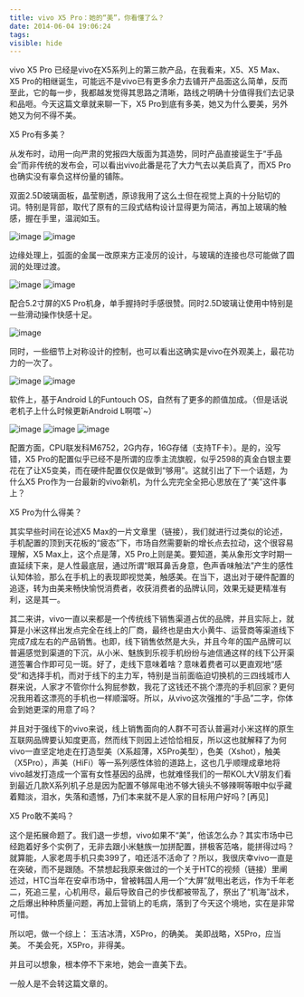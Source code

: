 ```yaml
---
title: vivo X5 Pro：她的“美”，你看懂了么？
date: 2014-06-04 19:06:24
tags:
visible: hide
---
```


vivo X5 Pro 已经是vivo在X5系列上的第三款产品，在我看来，X5、X5 Max、X5 Pro的相继诞生，可能远不是vivo已有更多余力去铺开产品面这么简单，反而至此，它的每一步，我都越发觉得其思路之清晰，路线之明确十分值得我们去记录和品咂。今天这篇文章就来聊一下，X5 Pro到底有多美，她又为什么要美，另外她又为何不得不美。

<p style="font-weight: bold; display: none;">Hosted by <a href="https://pages.coding.me" style="font-weight: bold; display: none;">Coding Pages</a></p>

<!-- more -->

X5 Pro有多美？

从发布时，动用一向严肃的党报四大版面为其造势，同时产品直接诞生于“手品会”而非传统的发布会，可以看出vivo此番是花了大力气去以美启真了，而X5 Pro也确实没有辜负这样份量的铺陈。

双面2.5D玻璃面板，晶莹剔透，原谅我用了这么土但在视觉上真的十分贴切的词。特别是背部，取代了原有的三段式结构设计显得更为简洁，再加上玻璃的触感，握在手里，温润如玉。

![image](http://omho9kf1d.bkt.clouddn.com/p0.jpg)
![image](http://omho9kf1d.bkt.clouddn.com/p1.jpg)

边缘处理上，弧面的金属一改原来方正凌厉的设计，与玻璃的连接也尽可能做了圆润的处理过渡。

![image](http://omho9kf1d.bkt.clouddn.com/p2.jpg)
![image](http://omho9kf1d.bkt.clouddn.com/p3.jpg)

配合5.2寸屏的X5 Pro机身，单手握持时手感很赞。同时2.5D玻璃让使用中特别是一些滑动操作快感十足。

![image](http://omho9kf1d.bkt.clouddn.com/p4.jpg)

同时，一些细节上对称设计的控制，也可以看出这确实是vivo在外观美上，最花功力的一次了。

![image](http://omho9kf1d.bkt.clouddn.com/p5.jpg)
![image](http://omho9kf1d.bkt.clouddn.com/p6.jpg)

软件上，基于Android L的Funtouch OS，自然有了更多的颜值加成。（但是话说老机子上什么时候更新Android L啊喂`~）

![image](http://omho9kf1d.bkt.clouddn.com/p7.jpg)
![image](http://omho9kf1d.bkt.clouddn.com/p8.jpg)
![image](http://omho9kf1d.bkt.clouddn.com/p9.jpg)

配置方面，CPU联发科M6752，2G内存，16G存储（支持TF卡）。是的，没写错，X5 Pro的配置似乎已经不是所谓的应季主流旗舰，似乎2598的真金白银主要花在了让X5变美，而在硬件配置仅仅是做到“够用”。这就引出了下一个话题，为什么X5 Pro作为一台最新的vivo新机，为什么完完全全把心思放在了“美”这件事上？

X5 Pro为什么得美？

其实早些时间在论述X5 Max的一片文章里（链接），我们就进行过类似的论述，手机配置的顶到天花板的“疲态”下，市场自然需要新的增长点去拉动，这个很容易理解，X5 Max上，这个点是薄，X5 Pro上则是美。要知道，美从象形文字时期一直延续下来，是人性最底层，通过所谓“眼耳鼻舌身意，色声香味触法”产生的感性认知体验，那么在手机上的表现即视觉美，触感美。在当下，退出对于硬件配置的追逐，转为由美来畅快愉悦消费者，收获消费者的品牌认同，效果无疑更精准有利，这是其一。

其二来讲，vivo一直以来都是一个传统线下销售渠道占优的品牌，并且实际上，就算是小米这样出发点完全在线上的厂商，最终也是由大小黄牛、运营商等渠道线下完成7成左右的产品销售。也即，线下销售依然是大头，并且今年的国产品牌可以普遍感觉到渠道的下沉，从小米、魅族到乐视手机纷纷与迪信通这样的线下公开渠道签署合作即可见一斑。好了，走线下意味着啥？意味着费者可以更直观地“感受”和选择手机，而对于线下的主力军，特别是当前面临迫切换机的三四线城市人群来说，人家才不管你什么狗屁参数，我花了这钱还不挑个漂亮的手机回家？更何况我用着这漂亮的手机也一样顺溜呀。所以，从vivo这次强推的“手品”二字，你体会到她更深的用意了吗？

并且对于强线下的vivo来说，线上销售面向的人群不可否认普遍对小米这样的原生互联网品牌要认知度更高，然而线下则因上述恰恰相反，所以这也就解释了为何vivo一直坚定地走在打造型美（X系超薄，X5Pro美型），色美（Xshot），触美（X5Pro），声美（HiFi）等一系列感性体验的道路上，这也几乎顺理成章地将vivo越发打造成一个富有女性基因的品牌，也就难怪我们的一帮KOL大V朋友们看到最近几款X系列机子总是因为配置不够屌电池不够大镜头不够辣啊等眼中似乎藏着黯淡，泪水，失落和遗憾，乃们本来就不是人家的目标用户好吗？[再见]

X5 Pro敢不美吗？

这个是拓展命题了。我们退一步想，vivo如果不“美”，他该怎么办？其实市场中已经跑着好多个实例了，无非去跟小米魅族一加拼配置，拼极客范咯，能拼得过吗？就算能，人家老周手机只卖399了，咱还活不活命了？所以，我很庆幸vivo一直是在突破，而不是跟随。不禁想起我原来做过的一个关于HTC的视频（链接）里阐述过，HTC当年在安卓市场中，曾被韩国人用一个“大屏”就甩出老远，作为千年老二，死追三星，心机用尽，最后导致自己的步伐都被带乱了，祭出了“机海”战术，之后爆出种种质量问题，再加上营销上的毛病，落到了今天这个境地，实在是非常可惜。

所以吧，做一个综上：
玉洁冰清，X5Pro，的确美。
美即战略，X5Pro，应当美。
不美会死，X5Pro，非得美。

并且可以想象，根本停不下来地，她会一直美下去。



一般人是不会转这篇文章的。

